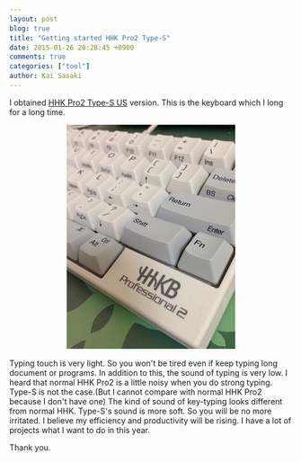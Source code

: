 ```yaml
---
layout: post
blog: true
title: "Getting started HHK Pro2 Type-S"
date: 2015-01-26 20:28:45 +0900
comments: true
categories: ["tool"]
author: Kai Sasaki
---
```


I obtained [HHK Pro2 Type-S US](http://www.pfu.fujitsu.com/hhkeyboard/type-s/) version. This is the keyboard which I long for a long time.

<div style="text-align:center">
<img src="/images/posts/2015-01-27-hhk-pro2/hhk_pro2.JPG" />
</div>

<!-- more -->

Typing touch is very light. So you won't be tired even if keep typing long document or programs.
In addition to this, the sound of typing is very low. I heard that normal HHK Pro2 is a little noisy
when you do strong typing. Type-S is not the case.(But I cannot compare with normal HHK Pro2 because I don't have one)
The kind of sound of key-typing looks different from normal HHK. Type-S's sound is more soft. So you will be no more
irritated. I believe my efficiency and productivity will be rising. I have a lot of projects what I want to do in this year.

Thank you.
